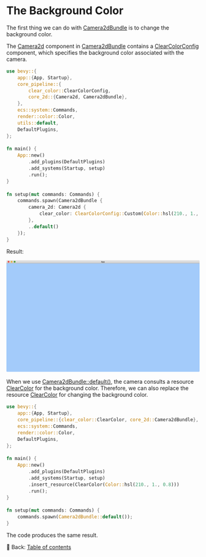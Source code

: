 # The Background Color

The first thing we can do with [Camera2dBundle](https://docs.rs/bevy/latest/bevy/core_pipeline/core_2d/struct.Camera2dBundle.html) is to change the background color.

The [Camera2d](https://docs.rs/bevy/0.12.1/bevy/core_pipeline/core_2d/struct.Camera2d.html) component in [Camera2dBundle](https://docs.rs/bevy/latest/bevy/core_pipeline/core_2d/struct.Camera2dBundle.html) contains a [ClearColorConfig](https://docs.rs/bevy/latest/bevy/render/camera/enum.ClearColorConfig.html) component, which specifies the background color associated with the camera.

```rust
use bevy::{
    app::{App, Startup},
    core_pipeline::{
        clear_color::ClearColorConfig,
        core_2d::{Camera2d, Camera2dBundle},
    },
    ecs::system::Commands,
    render::color::Color,
    utils::default,
    DefaultPlugins,
};

fn main() {
    App::new()
        .add_plugins(DefaultPlugins)
        .add_systems(Startup, setup)
        .run();
}

fn setup(mut commands: Commands) {
    commands.spawn(Camera2dBundle {
        camera_2d: Camera2d {
            clear_color: ClearColorConfig::Custom(Color::hsl(210., 1., 0.8)),
        },
        ..default()
    });
}
```

Result:

![The Background Color](./pic/the_background_color.png)

When we use [Camera2dBundle::default()](https://docs.rs/bevy/latest/bevy/core_pipeline/core_2d/struct.Camera2dBundle.html#method.default), the camera consults a resource [ClearColor](https://docs.rs/bevy/latest/bevy/render/camera/struct.ClearColor.html) for the background color.
Therefore, we can also replace the resource [ClearColor](https://docs.rs/bevy/latest/bevy/render/camera/struct.ClearColor.html) for changing the background color.

```rust
use bevy::{
    app::{App, Startup},
    core_pipeline::{clear_color::ClearColor, core_2d::Camera2dBundle},
    ecs::system::Commands,
    render::color::Color,
    DefaultPlugins,
};

fn main() {
    App::new()
        .add_plugins(DefaultPlugins)
        .add_systems(Startup, setup)
        .insert_resource(ClearColor(Color::hsl(210., 1., 0.8)))
        .run();
}

fn setup(mut commands: Commands) {
    commands.spawn(Camera2dBundle::default());
}
```

The code produces the same result.

<!-- :arrow_right:  Next:  -->

:blue_book: Back: [Table of contents](./../README.md)
